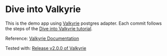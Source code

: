 # Dive into Valkyrie

This is the demo app using [Valkyrie](https://github.com/samvera/valkyrie) postgres adapter.  Each commit follows the steps of the [Dive into Valkyrie tutorial](https://github.com/samvera/valkyrie/wiki/Dive-into-Valkyrie/Introduction).

Reference: [Valkyrie Documentation](https://github.com/samvera/valkyrie/wiki)

Tested with: [Release v2.0.0 of Valkyrie](https://github.com/samvera/valkyrie/tree/v2.0.0)

